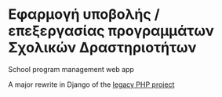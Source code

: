 # Εφαρμογή υποβολής / επεξεργασίας προγραμμάτων Σχολικών Δραστηριοτήτων
School program management web app

A major rewrite in Django of the [legacy PHP project](https://github.com/dipeira/sch-progs) 
